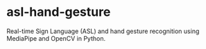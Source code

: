 # asl-hand-gesture
Real-time Sign Language (ASL) and hand gesture recognition using MediaPipe and OpenCV in Python.
